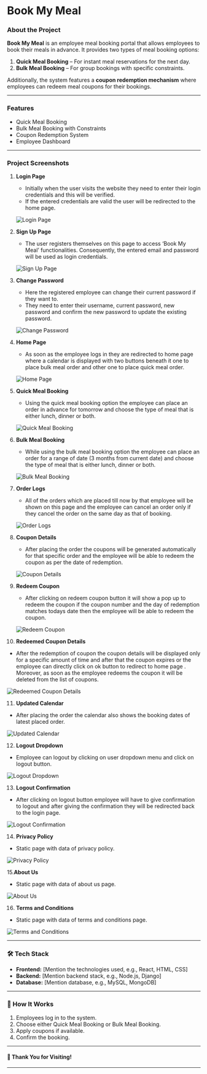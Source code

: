 # Book My Meal

### About the Project
**Book My Meal** is an employee meal booking portal that allows employees to book their meals in advance. It provides two types of meal booking options:
1. **Quick Meal Booking** – For instant meal reservations for the next day.
2. **Bulk Meal Booking** – For group bookings with specific constraints.

Additionally, the system features a **coupon redemption mechanism** where employees can redeem meal coupons for their bookings.

---

### Features
- Quick Meal Booking  
- Bulk Meal Booking with Constraints  
- Coupon Redemption System  
- Employee Dashboard   

---

### Project Screenshots

1. **Login Page**
   - Initially when the user visits the website they need to enter their login credentials and this will be verified.
   -  If the entered credentials are valid the user will be redirected to the home page.

   ![Login Page](https://github.com/vraj1012/Book-My-Meal/blob/main/BookMyMealAppImages/1login.jpg)
 
2. **Sign Up Page**
   - The user registers themselves on this page to access ‘Book My Meal’ functionalities. Consequently, the entered email and password will be used as login credentials.

   ![Sign Up Page](https://github.com/vraj1012/Book-My-Meal/blob/main/BookMyMealAppImages/2Signup.jpg)

3. **Change Password**
   - Here the registered employee can change their current password if they want to.
   - They need to enter their username,
current password, new password and confirm the new password to update the existing password.

   ![Change Password](https://github.com/vraj1012/Book-My-Meal/blob/main/BookMyMealAppImages/3ChangePassword.jpg)

4. **Home Page**
   - As soon as the employee logs in they are redirected to home page where a calendar is displayed  with two buttons beneath it one to place bulk meal order and other one to place quick meal order.

   ![Home Page](https://github.com/vraj1012/Book-My-Meal/blob/main/BookMyMealAppImages/4HomePage.jpg)

5. **Quick Meal Booking**
   - Using the quick meal booking option the employee can place an order in advance for tomorrow and choose the type of meal that is either lunch, dinner or both.
        
   ![Quick Meal Booking](https://github.com/vraj1012/Book-My-Meal/blob/main/BookMyMealAppImages/5QuickMealBooking.jpg)

6. **Bulk Meal Booking**
   - While using the bulk meal booking option the employee can place an order for a range of date (3 months from current date) and choose the type of meal that is either lunch, dinner or both.

   ![Bulk Meal Booking](https://github.com/vraj1012/Book-My-Meal/blob/main/BookMyMealAppImages/6BulkMealBooking.jpg)
        
7. **Order Logs**
   - All of the orders which are placed till now by that employee will be shown on this page and the employee can cancel an order only if they cancel the order on the same day as that of booking.

   ![Order Logs](https://github.com/vraj1012/Book-My-Meal/blob/main/BookMyMealAppImages/7OrderLogs.jpg)

8. **Coupon Details**
   - After placing the order the coupons will be generated automatically for that specific order and the employee will be able to redeem the coupon as per the date of redemption.

   ![Coupon Details](https://github.com/vraj1012/Book-My-Meal/blob/main/BookMyMealAppImages/8CouponDetails.jpg)

9. **Redeem Coupon**
   - After clicking on redeem coupon button it will show a pop up to redeem the coupon if the coupon number and the day of redemption matches todays date then the employee will be able to redeem the coupon.

   ![Redeem Coupon](https://github.com/vraj1012/Book-My-Meal/blob/main/BookMyMealAppImages/9RedeemCoupon.jpg)

10. **Redeemed Coupon Details**
   - After the redemption of coupon the coupon details will be displayed only for a specific amount of time and after that the coupon expires or the employee can directly click on ok button to redirect to home page . Moreover, as soon as the employee redeems the coupon it will be deleted from the list of coupons.

   ![Redeemed Coupon Details](https://github.com/vraj1012/Book-My-Meal/blob/main/BookMyMealAppImages/10RedeemedCouponDetails.jpg)

11. **Updated Calendar**
   - After placing the order the calendar also shows the booking dates of latest placed order.

   ![Updated Calendar](https://github.com/vraj1012/Book-My-Meal/blob/main/BookMyMealAppImages/11UpdatedCalendar.jpg)

12. **Logout Dropdown**
   - Employee can logout by clicking on user dropdown menu and click on logout button.

   ![Logout Dropdown](https://github.com/vraj1012/Book-My-Meal/blob/main/BookMyMealAppImages/12LogoutDropdown.jpg)  

13. **Logout Confirmation**
   - After clicking on logout button employee will have to give confirmation to logout and after giving the confirmation they will be redirected back to the login page.

   ![Logout Confirmation](https://github.com/vraj1012/Book-My-Meal/blob/main/BookMyMealAppImages/13LogoutConfirmation.jpg)  

14. **Privacy Policy**
   - Static page with data of privacy policy.
  
   ![Privacy Policy](https://github.com/vraj1012/Book-My-Meal/blob/main/BookMyMealAppImages/14PrivacyPolicy.jpg)

15.**About Us**
   - Static page with data of about us page.

   ![About Us](https://github.com/vraj1012/Book-My-Meal/blob/main/BookMyMealAppImages/15AboutUs.jpg)

16. **Terms and Conditions**
   - Static page with data of terms and conditions page.

   ![Terms and Conditions](https://github.com/vraj1012/Book-My-Meal/blob/main/BookMyMealAppImages/16Terms%26Conditions.jpg)
   
---

### 🛠️ Tech Stack
- **Frontend:** [Mention the technologies used, e.g., React, HTML, CSS]  
- **Backend:** [Mention backend stack, e.g., Node.js, Django]  
- **Database:** [Mention database, e.g., MySQL, MongoDB]  

---

### 🎯 How It Works
1. Employees log in to the system.
2. Choose either Quick Meal Booking or Bulk Meal Booking.
3. Apply coupons if available.
4. Confirm the booking.

---


#### 🎉 Thank You for Visiting!  

---
